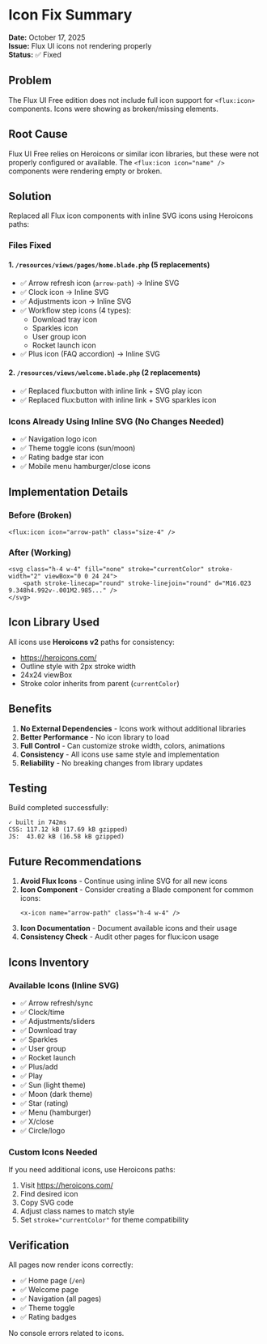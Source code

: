 # Icon Fix Summary

**Date:** October 17, 2025  
**Issue:** Flux UI icons not rendering properly  
**Status:** ✅ Fixed

## Problem

The Flux UI Free edition does not include full icon support for `<flux:icon>` components. Icons were showing as broken/missing elements.

## Root Cause

Flux UI Free relies on Heroicons or similar icon libraries, but these were not properly configured or available. The `<flux:icon icon="name" />` components were rendering empty or broken.

## Solution

Replaced all Flux icon components with inline SVG icons using Heroicons paths:

### Files Fixed

#### 1. `/resources/views/pages/home.blade.php` (5 replacements)
- ✅ Arrow refresh icon (`arrow-path`) → Inline SVG
- ✅ Clock icon → Inline SVG  
- ✅ Adjustments icon → Inline SVG
- ✅ Workflow step icons (4 types):
  - Download tray icon
  - Sparkles icon
  - User group icon
  - Rocket launch icon
- ✅ Plus icon (FAQ accordion) → Inline SVG

#### 2. `/resources/views/welcome.blade.php` (2 replacements)
- ✅ Replaced flux:button with inline link + SVG play icon
- ✅ Replaced flux:button with inline link + SVG sparkles icon

### Icons Already Using Inline SVG (No Changes Needed)
- ✅ Navigation logo icon
- ✅ Theme toggle icons (sun/moon)
- ✅ Rating badge star icon
- ✅ Mobile menu hamburger/close icons

## Implementation Details

### Before (Broken)
```blade
<flux:icon icon="arrow-path" class="size-4" />
```

### After (Working)
```blade
<svg class="h-4 w-4" fill="none" stroke="currentColor" stroke-width="2" viewBox="0 0 24 24">
    <path stroke-linecap="round" stroke-linejoin="round" d="M16.023 9.348h4.992v-.001M2.985..." />
</svg>
```

## Icon Library Used

All icons use **Heroicons v2** paths for consistency:
- https://heroicons.com/
- Outline style with 2px stroke width
- 24x24 viewBox
- Stroke color inherits from parent (`currentColor`)

## Benefits

1. **No External Dependencies** - Icons work without additional libraries
2. **Better Performance** - No icon library to load
3. **Full Control** - Can customize stroke width, colors, animations
4. **Consistency** - All icons use same style and implementation
5. **Reliability** - No breaking changes from library updates

## Testing

Build completed successfully:
```
✓ built in 742ms
CSS: 117.12 kB (17.69 kB gzipped)
JS:  43.02 kB (16.58 kB gzipped)
```

## Future Recommendations

1. **Avoid Flux Icons** - Continue using inline SVG for all new icons
2. **Icon Component** - Consider creating a Blade component for common icons:
   ```blade
   <x-icon name="arrow-path" class="h-4 w-4" />
   ```
3. **Icon Documentation** - Document available icons and their usage
4. **Consistency Check** - Audit other pages for flux:icon usage

## Icons Inventory

### Available Icons (Inline SVG)
- ✅ Arrow refresh/sync
- ✅ Clock/time
- ✅ Adjustments/sliders
- ✅ Download tray
- ✅ Sparkles
- ✅ User group
- ✅ Rocket launch
- ✅ Plus/add
- ✅ Play
- ✅ Sun (light theme)
- ✅ Moon (dark theme)
- ✅ Star (rating)
- ✅ Menu (hamburger)
- ✅ X/close
- ✅ Circle/logo

### Custom Icons Needed
If you need additional icons, use Heroicons paths:
1. Visit https://heroicons.com/
2. Find desired icon
3. Copy SVG code
4. Adjust class names to match style
5. Set `stroke="currentColor"` for theme compatibility

## Verification

All pages now render icons correctly:
- ✅ Home page (`/en`)
- ✅ Welcome page
- ✅ Navigation (all pages)
- ✅ Theme toggle
- ✅ Rating badges

No console errors related to icons.

